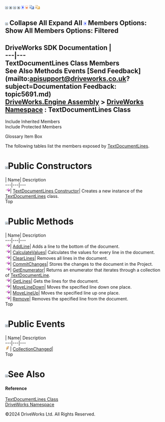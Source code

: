 ![](dotnetimages/collapse.gif) ![](dotnetimages/expand.gif) ![](dotnetimages/collapse.gif) ![](dotnetimages/expand.gif) ![](dotnetimages/drpdown.gif) ![](dotnetimages/drpdown_orange.gif) ![](dotnetimages/copycode.gif) ![](dotnetimages/copycodeHighlight.gif)

![](dotnetimages/collapse.gif) Collapse All Expand All ![](dotnetimages/drpdown.gif) Members Options: Show All  Members Options: Filtered   
---  
DriveWorks SDK Documentation  |   
---|---  
TextDocumentLines Class Members   
See Also Methods Events [Send Feedback](mailto:apisupport@driveworks.co.uk?subject=Documentation Feedback: topic5691.md)  
[DriveWorks.Engine Assembly](topic2156.md) > [DriveWorks Namespace](topic2159.md) : TextDocumentLines Class  
---  
  
Include Inherited Members    
Include Protected Members  


Glossary Item Box

The following tables list the members exposed by [TextDocumentLines](topic5691.md).

# ![](dotnetimages/collapse.gif)Public Constructors

| Name| Description  
---|---|---  
![Public Constructor](dotnetimages/publicConstructor.gif)| [TextDocumentLines Constructor](topic5697.md)| Creates a new instance of the [TextDocumentLines](topic5691.md) class.   
Top

# ![](dotnetimages/collapse.gif)Public Methods

| Name| Description  
---|---|---  
![Public Method](dotnetimages/publicMethod.gif)| [AddLine](topic5698.md)| Adds a line to the bottom of the document.   
![Public Method](dotnetimages/publicMethod.gif)| [CalculateValues](topic5699.md)| Calculates the values for every line in the document.   
![Public Method](dotnetimages/publicMethod.gif)| [ClearLines](topic5700.md)| Removes all lines in the document.   
![Public Method](dotnetimages/publicMethod.gif)| [CommitChanges](topic5701.md)| Stores the changes to the document in the Project.   
![Public Method](dotnetimages/publicMethod.gif)| [GetEnumerator](topic5702.md)| Returns an enumerator that iterates through a collection of [TextDocumentLine](topic5659.md).   
![Public Method](dotnetimages/publicMethod.gif)| [GetLines](topic5703.md)| Gets the lines for the document.   
![Public Method](dotnetimages/publicMethod.gif)| [MoveLineDown](topic5704.md)| Moves the specified line down one place.   
![Public Method](dotnetimages/publicMethod.gif)| [MoveLineUp](topic5705.md)| Moves the specified line up one place.   
![Public Method](dotnetimages/publicMethod.gif)| [Remove](topic5706.md)| Removes the specified line from the document.   
Top

# ![](dotnetimages/collapse.gif)Public Events

| Name| Description  
---|---|---  
![Public Event](dotnetimages/publicEvent.gif)| [CollectionChanged](topic5707.md)|   
Top

# ![](dotnetimages/collapse.gif)See Also

#### Reference

[TextDocumentLines Class](topic5691.md)   
[DriveWorks Namespace](topic2159.md)

©2024 DriveWorks Ltd. All Rights Reserved.
